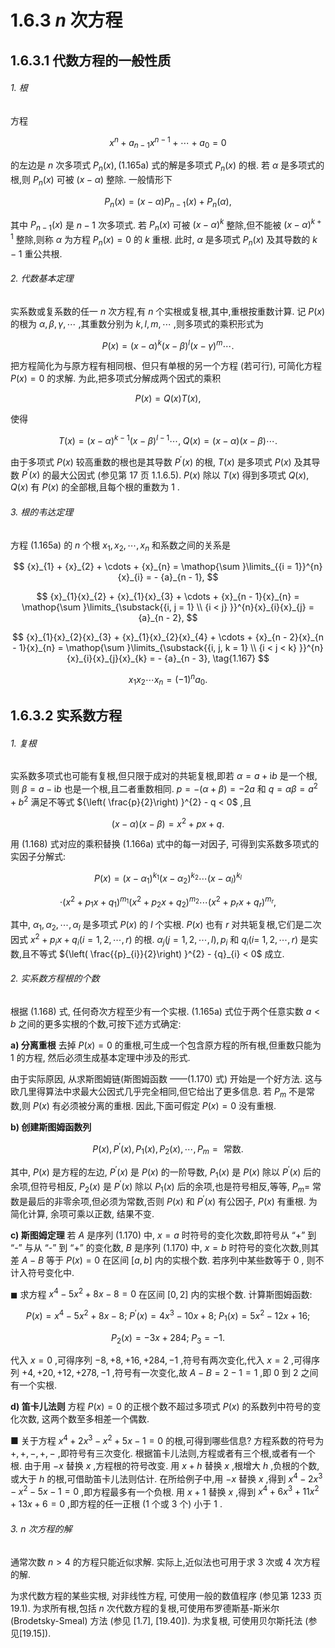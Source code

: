 # 1.6.3 ${n}$ 次方程

## 1.6.3.1 代数方程的一般性质

###### 1. 根

方程

$$
{x}^{n} + {a}_{n - 1}{x}^{n - 1} + \cdots  + {a}_{0} = 0 \tag{1.165a}
$$

的左边是 $n$ 次多项式 ${P}_{n}\left( x\right) ,\left( {{1.165}\mathrm{a}}\right)$ 式的解是多项式 ${P}_{n}\left( x\right)$ 的根. 若 $\alpha$ 是多项式的根,则 ${P}_{n}\left( x\right)$ 可被 $\left( {x - \alpha }\right)$ 整除. 一般情形下

$$
{P}_{n}\left( x\right)  = \left( {x - \alpha }\right) {P}_{n - 1}\left( x\right)  + {P}_{n}\left( \alpha \right) , \tag{1.165b}
$$

其中 ${P}_{n - 1}\left( x\right)$ 是 $n - 1$ 次多项式. 若 ${P}_{n}\left( x\right)$ 可被 ${\left( x - \alpha \right) }^{k}$ 整除,但不能被 ${\left( x - \alpha \right) }^{k + 1}$ 整除,则称 $\alpha$ 为方程 ${P}_{n}\left( x\right)  = 0$ 的 $k$ 重根. 此时, $\alpha$ 是多项式 ${P}_{n}\left( x\right)$ 及其导数的 $k - 1$ 重公共根.

###### 2. 代数基本定理

实系数或复系数的任一 $n$ 次方程,有 $n$ 个实根或复根,其中,重根按重数计算. 记 $P\left( x\right)$ 的根为 $\alpha ,\beta ,\gamma ,\cdots$ ,其重数分别为 $k, l, m,\cdots$ ,则多项式的乘积形式为

$$
P\left( x\right)  = {\left( x - \alpha \right) }^{k}{\left( x - \beta \right) }^{l}{\left( x - \gamma \right) }^{m}\cdots . \tag{1.166a}
$$

把方程简化为与原方程有相同根、但只有单根的另一个方程 (若可行), 可简化方程 $P\left( x\right)  = 0$ 的求解. 为此,把多项式分解成两个因式的乘积

$$
P\left( x\right)  = Q\left( x\right) T\left( x\right) , \tag{1.166b}
$$

使得

$$
T\left( x\right)  = {\left( x - \alpha \right) }^{k - 1}{\left( x - \beta \right) }^{l - 1}\cdots ,\;Q\left( x\right)  = \left( {x - \alpha }\right) \left( {x - \beta }\right) \cdots . \tag{1.166c}
$$

由于多项式 $P\left( x\right)$ 较高重数的根也是其导数 ${P}^{\prime }\left( x\right)$ 的根, $T\left( x\right)$ 是多项式 $P\left( x\right)$ 及其导数 ${P}^{\prime }\left( x\right)$ 的最大公因式 (参见第 17 页 1.1.6.5). $P\left( x\right)$ 除以 $T\left( x\right)$ 得到多项式 $Q\left( x\right) , Q\left( x\right)$ 有 $P\left( x\right)$ 的全部根,且每个根的重数为 1 .

###### 3. 根的韦达定理

方程 (1.165a) 的 $n$ 个根 ${x}_{1},{x}_{2},\cdots ,{x}_{n}$ 和系数之间的关系是

$$
{x}_{1} + {x}_{2} + \cdots  + {x}_{n} = \mathop{\sum }\limits_{{i = 1}}^{n}{x}_{i} =  - {a}_{n - 1},
$$

$$
{x}_{1}{x}_{2} + {x}_{1}{x}_{3} + \cdots  + {x}_{n - 1}{x}_{n} = \mathop{\sum }\limits_{\substack{{i, j = 1} \\  {i < j} }}^{n}{x}_{i}{x}_{j} = {a}_{n - 2},
$$

$$
{x}_{1}{x}_{2}{x}_{3} + {x}_{1}{x}_{2}{x}_{4} + \cdots  + {x}_{n - 2}{x}_{n - 1}{x}_{n} = \mathop{\sum }\limits_{\substack{{i, j, k = 1} \\  {i < j < k} }}^{n}{x}_{i}{x}_{j}{x}_{k} =  - {a}_{n - 3}, \tag{1.167}
$$

$$
{x}_{1}{x}_{2}\cdots {x}_{n} = {\left( -1\right) }^{n}{a}_{0}.
$$

## 1.6.3.2 实系数方程

###### 1. 复根

实系数多项式也可能有复根,但只限于成对的共轭复根,即若 $\alpha  = a + \mathrm{i}b$ 是一个根,则 $\beta  = a - \mathrm{i}b$ 也是一个根,且二者重数相同. $p =  - \left( {\alpha  + \beta }\right)  =  - {2a}$ 和 $q = {\alpha \beta } = {a}^{2} + {b}^{2}$ 满足不等式 ${\left( \frac{p}{2}\right) }^{2} - q < 0$ ,且

$$
\left( {x - \alpha }\right) \left( {x - \beta }\right)  = {x}^{2} + {px} + q. \tag{1.168}
$$

用 (1.168) 式对应的乘积替换 (1.166a) 式中的每一对因子, 可得到实系数多项式的实因子分解式:

$$
P\left( x\right)  = {\left( x - {\alpha }_{1}\right) }^{{k}_{1}}{\left( x - {\alpha }_{2}\right) }^{{k}_{2}}\cdots {\left( x - {\alpha }_{l}\right) }^{{k}_{l}}
$$

$$
\cdot  {\left( {x}^{2} + {p}_{1}x + {q}_{1}\right) }^{{m}_{1}}{\left( {x}^{2} + {p}_{2}x + {q}_{2}\right) }^{{m}_{2}}\cdots {\left( {x}^{2} + {p}_{r}x + {q}_{r}\right) }^{{m}_{r}}, \tag{1.169}
$$

其中, ${\alpha }_{1},{\alpha }_{2},\cdots ,{\alpha }_{l}$ 是多项式 $P\left( x\right)$ 的 $l$ 个实根. $P\left( x\right)$ 也有 $r$ 对共轭复根,它们是二次因式 ${x}^{2} + {p}_{i}x + {q}_{i}\left( {i = 1,2,\cdots , r}\right)$ 的根. ${\alpha }_{j}\left( {j = 1,2,\cdots , l}\right) ,{p}_{i}$ 和 ${q}_{i}(i =$ $1,2,\cdots , r)$ 是实数,且不等式 ${\left( \frac{{p}_{i}}{2}\right) }^{2} - {q}_{i} < 0$ 成立.

###### 2. 实系数方程根的个数

根据 (1.168) 式, 任何奇次方程至少有一个实根. (1.165a) 式位于两个任意实数 $a < b$ 之间的更多实根的个数,可按下述方式确定:

**a) 分离重根** 去掉 $P\left( x\right)  = 0$ 的重根,可生成一个包含原方程的所有根,但重数只能为 1 的方程, 然后必须生成基本定理中涉及的形式.

由于实际原因, 从求斯图姆链(斯图姆函数 ——(1.170) 式) 开始是一个好方法. 这与欧几里得算法中求最大公因式几乎完全相同,但它给出了更多信息. 若 ${P}_{m}$ 不是常数,则 $P\left( x\right)$ 有必须被分离的重根. 因此,下面可假定 $P\left( x\right)  = 0$ 没有重根.

**b) 创建斯图姆函数列**

$$
P\left( x\right) ,{P}^{\prime }\left( x\right) ,{P}_{1}\left( x\right) ,{P}_{2}\left( x\right) ,\cdots ,{P}_{m} = \text{ 常数. } \tag{1.170}
$$

其中, $P\left( x\right)$ 是方程的左边, ${P}^{\prime }\left( x\right)$ 是 $P\left( x\right)$ 的一阶导数, ${P}_{1}\left( x\right)$ 是 $P\left( x\right)$ 除以 ${P}^{\prime }\left( x\right)$ 后的余项,但符号相反, ${P}_{2}\left( x\right)$ 是 ${P}^{\prime }\left( x\right)$ 除以 ${P}_{1}\left( x\right)$ 后的余项,也是符号相反,等等, ${P}_{m} =$ 常数是最后的非零余项,但必须为常数,否则 $P\left( x\right)$ 和 ${P}^{\prime }\left( x\right)$ 有公因子, $P\left( x\right)$ 有重根. 为简化计算, 余项可乘以正数, 结果不变.

**c) 斯图姆定理** 若 $A$ 是序列 (1.170) 中, $x = a$ 时符号的变化次数,即符号从 “+” 到 “-” 与从 “-” 到 “+” 的变化数, $B$ 是序列 (1.170) 中, $x = b$ 时符号的变化次数,则其差 $A - B$ 等于 $P\left( x\right)  = 0$ 在区间 $\left\lbrack  {a, b}\right\rbrack$ 内的实根个数. 若序列中某些数等于 0 , 则不计入符号变化中.

$\blacksquare$ 求方程 ${x}^{4} - 5{x}^{2} + {8x} - 8 = 0$ 在区间 $\left\lbrack  {0,2}\right\rbrack$ 内的实根个数. 计算斯图姆函数:

$$
P\left( x\right)  = {x}^{4} - 5{x}^{2} + {8x} - 8;\;{P}^{\prime }\left( x\right)  = 4{x}^{3} - {10x} + 8;\;{P}_{1}\left( x\right)  = 5{x}^{2} - {12x} + {16};
$$

$$
{P}_{2}\left( x\right)  =  - {3x} + {284};\;{P}_{3} =  - 1.
$$

代入 $x = 0$ ,可得序列 $- 8, + 8, + {16}, + {284}, - 1$ ,符号有两次变化,代入 $x = 2$ ,可得序列 $+ 4, + {20}, + {12}, + {278}, - 1$ ,符号有一次变化,故 $A - B = 2 - 1 = 1$ ,即 0 到 2 之间有一个实根.

**d) 笛卡儿法则** 方程 $P\left( x\right)  = 0$ 的正根个数不超过多项式 $P\left( x\right)$ 的系数列中符号的变化次数, 这两个数至多相差一个偶数.

■ 关于方程 ${x}^{4} + 2{x}^{3} - {x}^{2} + {5x} - 1 = 0$ 的根,可得到哪些信息? 方程系数的符号为 $+ , + , - , + , -$ ,即符号有三次变化. 根据笛卡儿法则,方程或者有三个根,或者有一个根. 由于用 $- x$ 替换 $x$ ,方程根的符号改变. 用 $x + h$ 替换 $x$ ,根增大 $h$ ,负根的个数,或大于 $h$ 的根,可借助笛卡儿法则估计. 在所给例子中,用 $- x$ 替换 $x$ ,得到 ${x}^{4} - 2{x}^{3} - {x}^{2} - {5x} - 1 = 0$ ,即方程最多有一个负根. 用 $x + 1$ 替换 $x$ ,得到 ${x}^{4} + 6{x}^{3} + {11}{x}^{2} + {13x} + 6 = 0$ ,即方程的任一正根 (1 个或 3 个) 小于 1 .

###### 3. $n$ 次方程的解

通常次数 $n > 4$ 的方程只能近似求解. 实际上,近似法也可用于求 3 次或 4 次方程的解.

为求代数方程的某些实根, 对非线性方程, 可使用一般的数值程序 (参见第 1233 页 19.1). 为求所有根,包括 $n$ 次代数方程的复根,可使用布罗德斯基-斯米尔 (Brodetsky-Smeal) 方法 (参见 [1.7], [19.40]). 为求复根, 可使用贝尔斯托法 (参见[19.15]).
